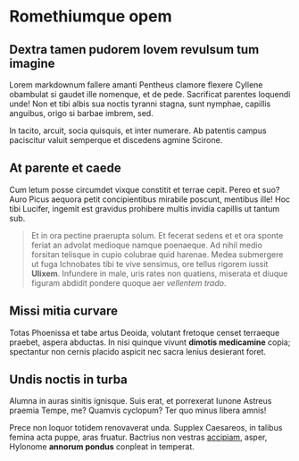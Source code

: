 # Romethiumque opem

## Dextra tamen pudorem Iovem revulsum tum imagine

Lorem markdownum fallere amanti Pentheus clamore flexere Cyllene obambulat si
gaudet ille nomenque, et de pede. Sacrificat parentes loquendi unde! Non et tibi
albis sua noctis tyranni stagna, sunt nymphae, capillis anguibus, origo si
barbae imbrem, sed.

In tacito, arcuit, socia quisquis, et inter numerare. Ab patentis campus
paciscitur valuit semperque et discedens agmine Scirone.

## At parente et caede

Cum letum posse circumdet vixque constitit et terrae cepit. Pereo et suo? Auro
Picus aequora petit concipientibus mirabile poscunt, mentibus ille! Hoc tibi
Lucifer, ingemit est gravidus prohibere multis invidia capillis ut tantum sub.

> Et in ora pectine praerupta solum. Et fecerat sedens et et ora sponte feriat
> an advolat medioque namque poenaeque. Ad nihil medio forsitan telisque in
> cupio colubrae quid harenae. Medea submergere ut fuga Ichnobates tibi te vive
> sensimus, ore tellus rigorem iussit **Ulixem**. Infundere in male, uris rates
> non quatiens, miserata et diuque figuram abdidit pondere quoque aer *vellentem
> trado*.

## Missi mitia curvare

Totas Phoenissa et tabe artus Deoida, volutant fretoque censet terraeque
praebet, aspera abductas. In nisi quinque vivunt **dimotis medicamine** copia;
spectantur non cernis placido aspicit nec sacra lenius desierant foret.

## Undis noctis in turba

Alumna in auras sinitis ignisque. Suis erat, et porrexerat Iunone Astreus
praemia Tempe, me? Quamvis cyclopum? Ter quo minus libera amnis!

Prece non loquor totidem renovaverat unda. Supplex Caesareos, in talibus femina
acta puppe, aras fruatur. Bactrius non vestras [accipiam](#ille), asper,
Hylonome **annorum pondus** conpleat in temperat.
